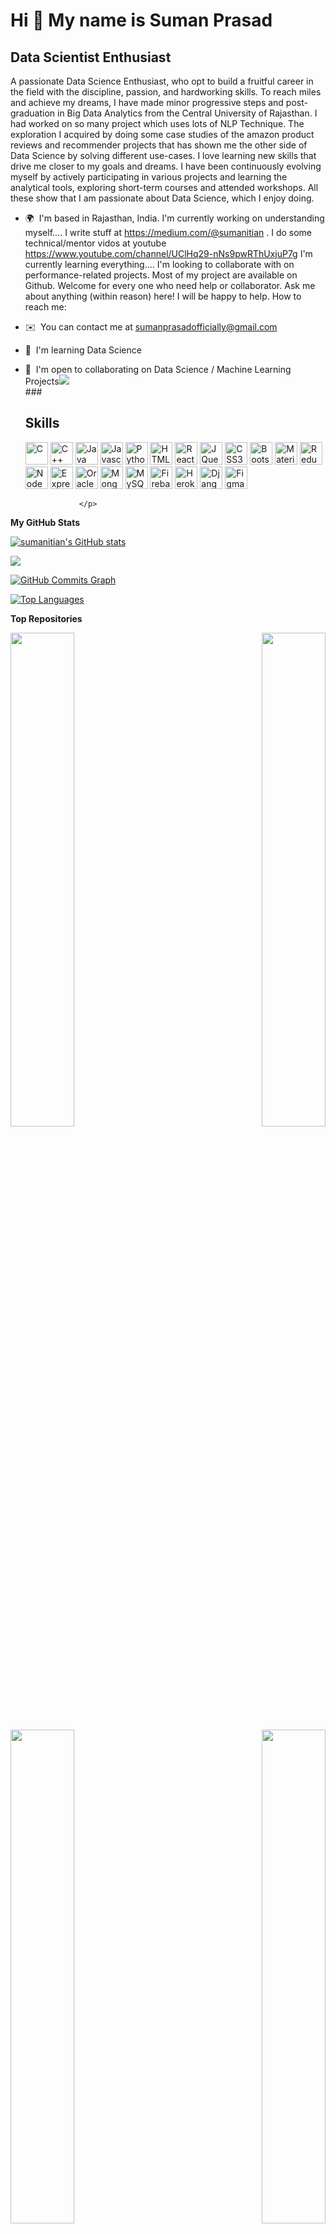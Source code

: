 Hi 👋 My name is Suman Prasad
=============================

Data Scientist Enthusiast
-------------------------

A passionate Data Science Enthusiast, who opt to build a fruitful career in the field with the discipline, passion, and hardworking skills. To reach miles and achieve my dreams, I have made minor progressive steps and post-graduation in Big Data Analytics from the Central University of Rajasthan. I had worked on so many project which uses lots of NLP Technique. The exploration I acquired by doing some case studies of the amazon product reviews and recommender projects that has shown me the other side of Data Science by solving different use-cases.
I love learning new skills that drive me closer to my goals and dreams. I have been continuously evolving myself by actively participating in various projects and learning the analytical tools, exploring short-term courses and attended workshops. All these show that I am passionate about Data Science, which I enjoy doing.

*   🌍  I'm based in Rajasthan, India. I'm currently working on understanding myself.... I write stuff at https://medium.com/@sumanitian . I do some technical/mentor vidos at youtube https://www.youtube.com/channel/UClHq29-nNs9pwRThUxjuP7g I'm currently learning everything.... I'm looking to collaborate with on performance-related projects. Most of my project are available on Github. Welcome for every one who need help or collaborator. Ask me about anything (within reason) here! I will be happy to help. How to reach me:
*   ✉️  You can contact me at [sumanprasadofficially@gmail.com](mailto:sumanprasadofficially@gmail.com)
*   🧠  I'm learning Data Science
*   🤝  I'm open to collaborating on Data Science / Machine Learning Projects<a href="https://www.github.com/sumanitian" target="_blank" rel="noreferrer"><img
                  src="https://img.shields.io/github/followers/sumanitian?logo=github&style=for-the-badge&color=0891b2&labelColor=000000" /></a><br>
                  ### <h2>Skills</h2><p align="left">
                                <a href="https://docs.microsoft.com/en-us/cpp/?view=msvc-170" target="_blank" rel="noreferrer"><img src="https://raw.githubusercontent.com/danielcranney/readme-generator/main/public/icons/skills/c-colored.svg" width="36" height="36" alt="C" /></a>
                                <a href="https://docs.microsoft.com/en-us/cpp/?view=msvc-170" target="_blank" rel="noreferrer"><img src="https://raw.githubusercontent.com/danielcranney/readme-generator/main/public/icons/skills/cplusplus-colored.svg" width="36" height="36" alt="C++" /></a>
                                <a href="https://www.oracle.com/java/" target="_blank" rel="noreferrer"><img src="https://raw.githubusercontent.com/danielcranney/readme-generator/main/public/icons/skills/java-colored.svg" width="36" height="36" alt="Java" /></a>
                                <a href="https://developer.mozilla.org/en-US/docs/Web/JavaScript" target="_blank" rel="noreferrer"><img src="https://raw.githubusercontent.com/danielcranney/readme-generator/main/public/icons/skills/javascript-colored.svg" width="36" height="36" alt="Javascript" /></a>
                                <a href="https://www.python.org/" target="_blank" rel="noreferrer"><img src="https://raw.githubusercontent.com/danielcranney/readme-generator/main/public/icons/skills/python-colored.svg" width="36" height="36" alt="Python" /></a>
                                <a href="https://developer.mozilla.org/en-US/docs/Glossary/HTML5" target="_blank" rel="noreferrer"><img src="https://raw.githubusercontent.com/danielcranney/readme-generator/main/public/icons/skills/html5-colored.svg" width="36" height="36" alt="HTML5" /></a>
                                <a href="https://reactjs.org/" target="_blank" rel="noreferrer"><img src="https://raw.githubusercontent.com/danielcranney/readme-generator/main/public/icons/skills/react-colored.svg" width="36" height="36" alt="React" /></a>
                                <a href="https://jquery.com/" target="_blank" rel="noreferrer"><img src="https://raw.githubusercontent.com/danielcranney/readme-generator/main/public/icons/skills/jquery-colored.svg" width="36" height="36" alt="JQuery" /></a>
                                <a href="https://www.w3.org/TR/CSS/#css" target="_blank" rel="noreferrer"><img src="https://raw.githubusercontent.com/danielcranney/readme-generator/main/public/icons/skills/css3-colored.svg" width="36" height="36" alt="CSS3" /></a>
                                <a href="https://getbootstrap.com/" target="_blank" rel="noreferrer"><img src="https://raw.githubusercontent.com/danielcranney/readme-generator/main/public/icons/skills/bootstrap-colored.svg" width="36" height="36" alt="Bootstrap" /></a>
                                <a href="https://mui.com/" target="_blank" rel="noreferrer"><img src="https://raw.githubusercontent.com/danielcranney/readme-generator/main/public/icons/skills/materialui-colored.svg" width="36" height="36" alt="Material UI" /></a>
                                <a href="https://redux.js.org/" target="_blank" rel="noreferrer"><img src="https://raw.githubusercontent.com/danielcranney/readme-generator/main/public/icons/skills/redux-colored.svg" width="36" height="36" alt="Redux" /></a>
                                <a href="https://nodejs.org/en/" target="_blank" rel="noreferrer"><img src="https://raw.githubusercontent.com/danielcranney/readme-generator/main/public/icons/skills/nodejs-colored.svg" width="36" height="36" alt="NodeJS" /></a>
                                <a href="https://expressjs.com/" target="_blank" rel="noreferrer"><img src="https://raw.githubusercontent.com/danielcranney/readme-generator/main/public/icons/skills/express-colored-dark.svg" width="36" height="36" alt="Express" /></a>
                                <a href="https://www.oracle.com/uk/index.html" target="_blank" rel="noreferrer"><img src="https://raw.githubusercontent.com/danielcranney/readme-generator/main/public/icons/skills/oracle-colored.svg" width="36" height="36" alt="Oracle" /></a>
                                <a href="https://www.mongodb.com/" target="_blank" rel="noreferrer"><img src="https://raw.githubusercontent.com/danielcranney/readme-generator/main/public/icons/skills/mongodb-colored.svg" width="36" height="36" alt="MongoDB" /></a>
                                <a href="https://www.mysql.com/" target="_blank" rel="noreferrer"><img src="https://raw.githubusercontent.com/danielcranney/readme-generator/main/public/icons/skills/mysql-colored.svg" width="36" height="36" alt="MySQL" /></a>
                                <a href="https://firebase.google.com/" target="_blank" rel="noreferrer"><img src="https://raw.githubusercontent.com/danielcranney/readme-generator/main/public/icons/skills/firebase-colored.svg" width="36" height="36" alt="Firebase" /></a>
                                <a href="https://www.heroku.com/" target="_blank" rel="noreferrer"><img src="https://raw.githubusercontent.com/danielcranney/readme-generator/main/public/icons/skills/heroku-colored.svg" width="36" height="36" alt="Heroku" /></a>
                                <a href="https://www.djangoproject.com/" target="_blank" rel="noreferrer"><img src="https://raw.githubusercontent.com/danielcranney/readme-generator/main/public/icons/skills/django-colored-dark.svg" width="36" height="36" alt="Django" /></a>
                                <a href="https://www.figma.com/" target="_blank" rel="noreferrer"><img src="https://raw.githubusercontent.com/danielcranney/readme-generator/main/public/icons/skills/figma-colored.svg" width="36" height="36" alt="Figma" /></a> <br>

                    </p>
     
   
  <b>My GitHub Stats</b>

<a href="http://www.github.com/sumanitian"><img src="https://github-readme-stats.vercel.app/api?username=sumanitian&show_icons=true&hide=&count_private=true&title_color=ef4444&text_color=22c55e&icon_color=0891b2&bg_color=000000&hide_border=true&show_icons=true" alt="sumanitian's GitHub stats" /></a>

<a href="http://www.github.com/sumanitian"><img src="https://github-readme-streak-stats.herokuapp.com/?user=sumanitian&stroke=22c55e&background=000000&ring=ef4444&fire=ef4444&currStreakNum=22c55e&currStreakLabel=ef4444&sideNums=22c55e&sideLabels=22c55e&dates=22c55e&hide_border=true" /></a>

<a href="http://www.github.com/sumanitian"><img src="https://activity-graph.herokuapp.com/graph?username=sumanitian&bg_color=000000&color=22c55e&line=0891b2&point=22c55e&area_color=000000&area=true&hide_border=true&custom_title=GitHub%20Commits%20Graph" alt="GitHub Commits Graph" /></a>

<a href="https://github.com/sumanitian" align="left"><img src="https://github-readme-stats.vercel.app/api/top-langs/?username=sumanitian&langs_count=10&title_color=ef4444&text_color=22c55e&icon_color=0891b2&bg_color=000000&hide_border=true&locale=en&custom_title=Top%20%Languages" alt="Top Languages" /></a>

<b>Top Repositories</b>

<div width="100%" align="center"><a href="https://github.com/sumanitian/tinder-clone" align="left"><img align="left" width="45%" src="https://github-readme-stats.vercel.app/api/pin/?username=sumanitian&repo=tinder-clone&title_color=ef4444&text_color=22c55e&icon_color=0891b2&bg_color=000000&hide_border=true&locale=en" /></a><a href="[https://github.com/sumanitian/Phishing-Website-Detection-Using-ML](https://github.com/sumanitian/Quora-Question-Pair-Similarity-Problem)" align="right"><img align="right" width="45%" src="https://github-readme-stats.vercel.app/api/pin/?username=sumanitian&repo=Phishing-Website-Detection-Using-ML&title_color=ef4444&text_color=22c55e&icon_color=0891b2&bg_color=000000&hide_border=true&locale=en" /></a></div><br /><br /><br /><br /><br /><br /><br />

<br /><br /><br /><br /><br />

<div width="100%" align="center"><a href="https://github.com/sumanitian/FlappyBirdAI" align="left"><img align="left" width="45%" src="https://github-readme-stats.vercel.app/api/pin/?username=sumanitian&repo=FlappyBirdAI&title_color=ef4444&text_color=22c55e&icon_color=0891b2&bg_color=000000&hide_border=true&locale=en" /></a><a href="https://github.com/sumanitian/sumanitian" align="right"><img align="right" width="45%" src="https://github-readme-stats.vercel.app/api/pin/?username=sumanitian&repo=sumanitian&title_color=ef4444&text_color=22c55e&icon_color=0891b2&bg_color=000000&hide_border=true&locale=en" /></a></div>

